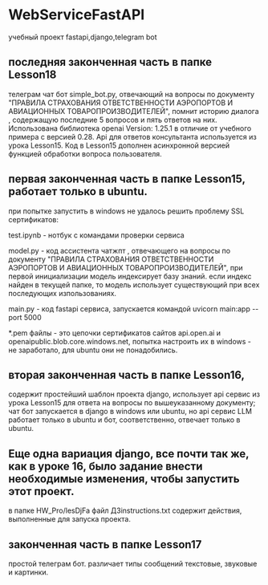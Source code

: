# WebServiceFastAPI
учебный проект fastapi,django,telegram bot

## последняя законченная часть в папке Lesson18
телеграм чат бот simple_bot.py, отвечающий на вопросы по документу "ПРАВИЛА СТРАХОВАНИЯ ОТВЕТСТВЕННОСТИ АЭРОПОРТОВ И АВИАЦИОННЫХ ТОВАРОПРОИЗВОДИТЕЛЕЙ", помнит историю диалога , содержащую последние 5 вопросов и пять ответов на них. Использована библиотека openai Version: 1.25.1 в отличие от учебного примера с версией 0.28. Api для ответов консультанта используется из урока Lesson15. Код в Lesson15 дополнен асинхронной версией функцией обработки вопроса пользователя.

## первая законченная часть в папке Lesson15, работает только в ubuntu. 
при попытке запустить в windows не удалось решить проблему SSL сертификатов:

test.ipynb -  нотбук с командами проверки сервиса

model.py - код ассистента чатжпт , отвечающего на вопросы по документу "ПРАВИЛА СТРАХОВАНИЯ ОТВЕТСТВЕННОСТИ АЭРОПОРТОВ И АВИАЦИОННЫХ ТОВАРОПРОИЗВОДИТЕЛЕЙ", при первой инициализации модель индексирует базу знаний. если индекс найден в текущей папке, то модель использует существующий при всех последующих изпользованиях.

main.py - код fastapi сервиса, запускается командой uvicorn main:app --port 5000

*.pem файлы - это цепочки сертификатов сайтов api.open.ai и openaipublic.blob.core.windows.net, попытка настроить их в windows - не заработало, для ubuntu они не понадобились.
## вторая законченная часть в папке Lesson16, 
содержит простейший шаблон проекта django, использует api сервис из урока Lesson15 для ответа на вопросы по вышеуказанному документу;
чат бот запускается в django в windows или ubuntu, но api сервис LLM работает только в ubuntu и бот, соответственно, отвечает только в ubuntu. 

## Еще одна вариация django, все почти так же, как в уроке 16, было задание внести необходимые изменения, чтобы запустить этот проект.
в папке HW_Pro/lesDjFa файл ДЗinstructions.txt содержит действия, выполненные для запуска проекта.

## законченная часть в папке Lesson17
простой телеграм бот. различает типы сообщений текстовые, звуковые и картинки.
